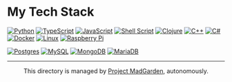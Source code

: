 # My Tech Stack

[![Python](https://img.shields.io/badge/python-3670A0?style=for-the-badge&logo=python&logoColor=ffdd54)](https://github.com/lxRbckl/lxRbckl/blob/main/Python/README.md)
[![TypeScript](https://img.shields.io/badge/typescript-%23007ACC.svg?style=for-the-badge&logo=typescript&logoColor=white)](https://github.com/lxRbckl/lxRbckl/blob/main/TypeScript/README.md)
[![JavaScript](https://img.shields.io/badge/javascript-%23323330.svg?style=for-the-badge&logo=javascript&logoColor=%23F7DF1E)](https://github.com/lxRbckl/lxRbckl/blob/main/JavaScript/README.md)
[![Shell Script](https://img.shields.io/badge/shell_script-%23121011.svg?style=for-the-badge&logo=gnu-bash&logoColor=white)](https://github.com/lxRbckl/lxRbckl/blob/main/Shell/README.md)
[![Clojure](https://img.shields.io/badge/Clojure-%23Clojure.svg?style=for-the-badge&logo=Clojure&logoColor=Clojure)](https://github.com/lxRbckl/lxRbckl/blob/main/Clojure/README.md)
[![C++](https://img.shields.io/badge/c++-%2300599C.svg?style=for-the-badge&logo=c%2B%2B&logoColor=white)](https://github.com/lxRbckl/lxRbckl/blob/main/C%2B%2B/README.md)
[![C#](https://img.shields.io/badge/c%23-%23239120.svg?style=for-the-badge&logo=csharp&logoColor=white)](https://github.com/lxRbckl/lxRbckl/tree/main/CS)
[![Docker](https://img.shields.io/badge/docker-%230db7ed.svg?style=for-the-badge&logo=docker&logoColor=white)](https://github.com/lxRbckl/lxRbckl/blob/main/Docker/README.md)
[![Linux](https://img.shields.io/badge/Linux-FCC624?style=for-the-badge&logo=linux&logoColor=black)](https://github.com/lxRbckl/lxRbckl/blob/main/Linux/README.md)
[![Raspberry Pi](https://img.shields.io/badge/-RaspberryPi-C51A4A?style=for-the-badge&logo=Raspberry-Pi)](https://github.com/lxRbckl/lxRbckl/tree/main/Raspberry-Pi)

[![Postgres](https://img.shields.io/badge/postgres-%23316192.svg?style=for-the-badge&logo=postgresql&logoColor=white)](https://github.com/lxRbckl/lxRbckl/blob/main/README.md)
[![MySQL](https://img.shields.io/badge/mysql-4479A1.svg?style=for-the-badge&logo=mysql&logoColor=white)](https://github.com/lxRbckl/lxRbckl/blob/main/README.md)
[![MongoDB](https://img.shields.io/badge/MongoDB-%234ea94b.svg?style=for-the-badge&logo=mongodb&logoColor=white)](https://github.com/lxRbckl/lxRbckl/blob/main/README.md)
[![MariaDB](https://img.shields.io/badge/MariaDB-003545?style=for-the-badge&logo=mariadb&logoColor=white)](https://github.com/lxRbckl/lxRbckl/blob/main/README.md)

--- 

<p align="center">
  This directory is managed by <a href="https://github.com/lxRbckl/Project-MadGarden">Project MadGarden</a>, autonomously.
</p>
